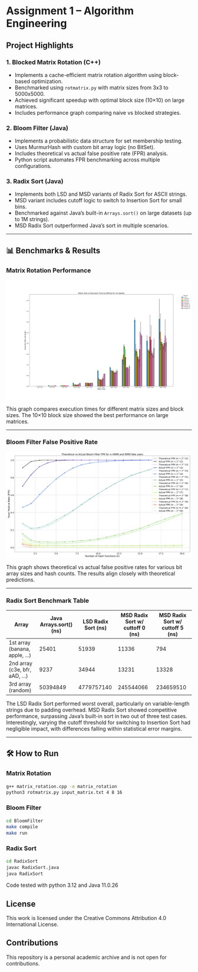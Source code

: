 # Assignment 1 – Algorithm Engineering

## Project Highlights

### 1. Blocked Matrix Rotation (C++)

- Implements a cache-efficient matrix rotation algorithm using block-based optimization.
- Benchmarked using `rotmatrix.py` with matrix sizes from 3x3 to 5000x5000.
- Achieved significant speedup with optimal block size (10×10) on large matrices.
- Includes performance graph comparing naive vs blocked strategies.

### 2. Bloom Filter (Java)

- Implements a probabilistic data structure for set membership testing.
- Uses MurmurHash with custom bit array logic (no BitSet).
- Includes theoretical vs actual false positive rate (FPR) analysis.
- Python script automates FPR benchmarking across multiple configurations.

### 3. Radix Sort (Java)

- Implements both LSD and MSD variants of Radix Sort for ASCII strings.
- MSD variant includes cutoff logic to switch to Insertion Sort for small bins.
- Benchmarked against Java’s built-in `Arrays.sort()` on large datasets (up to 1M strings).
- MSD Radix Sort outperformed Java’s sort in multiple scenarios.

---

## 📊 Benchmarks & Results

### Matrix Rotation Performance

![Matrix Rotation Graph](MatrixRotation/graph_very_bigs.png)

This graph compares execution times for different matrix sizes and block sizes. The 10×10 block size showed the best performance on large matrices.

---

### Bloom Filter False Positive Rate

![Bloom Filter FPR Graph](BloomFilter/FPR.png)

This graph shows theoretical vs actual false positive rates for various bit array sizes and hash counts. The results align closely with theoretical predictions.

---

### Radix Sort Benchmark Table

| Array | Java Arrays.sort() (ns) | LSD Radix Sort (ns) | MSD Radix Sort w/ cuttoff 0 (ns) | MSD Radix Sort w/ cuttoff 5 (ns) |
|--------------|--------------------------|----------------------|----------------------|----------------------|
|1st array (banana, apple, ...) | 25401 | 51939 | 11336| 794
|2nd array (c3e, bfr, aAD, ...) | 9237 | 34944 | 13231 | 13328 
|3rd array (random)           | 50394849 | 4779757140 | 245544066 | 234659510

The LSD Radix Sort performed worst overall, particularly on variable-length strings due to padding overhead. MSD Radix Sort showed competitive performance, surpassing Java’s built-in sort in two out of three test cases. Interestingly, varying the cutoff threshold for switching to Insertion Sort had negligible impact, with differences falling within statistical error margins.

---

## 🛠️ How to Run

### Matrix Rotation

```bash
g++ matrix_rotation.cpp -o matrix_rotation
python3 rotmatrix.py input_matrix.txt 4 8 16
```

### Bloom Filter
```bash
cd BloomFilter
make compile
make run
```

### Radix Sort
```bash
cd RadixSort
javac RadixSort.java
java RadixSort
```

Code tested with python 3.12 and Java 11.0.26

## License
This work is licensed under the Creative Commons Attribution 4.0 International License.

## Contributions
This repository is a personal academic archive and is not open for contributions.
